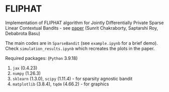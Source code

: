 # FLIPHAT

Implementation of FLIPHAT algorithm for Jointly Differentially Private Sparse Linear Contextual Bandits - see [paper](https://arxiv.org/abs/2405.14038) (Sunrit Chakraborty, Saptarshi Roy, Debabrota Basu)

The main codes are in `SparseBandit` (see `example.ipynb` for a brief demo). Check `simulation_results.ipynb` which recreates the plots in the paper.

Required packages: (`Python` 3.9.18)
1. `jax` (0.4.23)
2. `numpy` (1.26.3)
3. `sklearn` (1.3.0), `scipy` (1.11.4) - for sparsity agnostic bandit
4. `matplotlib` (3.8.4), `tqdm` (4.66.2) - for graphics
